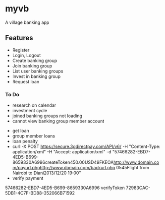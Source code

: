 # myvb

A village banking app

## Features
- Register
- Login, Logout
- Create banking group
- Join banking group
- List user banking groups
- Invest in banking group
- Request loan

### To Do
- research on calendar
- investment cycle
- joined banking groups not loading
- cannot view banking group member account
* get loan
* group member loans
* loan penalty
* curl -X POST https://secure.3gdirectpay.com/API/v6/ -H "Content-Type: application/xml" -H "Accept: application/xml" -d "<?xml version='1.0' encoding='utf-8'?><API3G><CompanyToken>57466282-EBD7-4ED5-B699-8659330A6996</CompanyToken><Request>createToken</Request><Transaction><PaymentAmount>450.00</PaymentAmount><PaymentCurrency>USD</PaymentCurrency><CompanyRef>49FKEOA</CompanyRef><RedirectURL>http://www.domain.com/payurl.php</RedirectURL><BackURL>http://www.domain.com/backurl.php </BackURL><CompanyRefUnique>0</CompanyRefUnique><PTL>5</PTL></Transaction><Services><Service><ServiceType>45</ServiceType><ServiceDescription>Flight from Nairobi to Diani</ServiceDescription><ServiceDate>2013/12/20 19:00</ServiceDate></Service></Services></API3G>"
* verify payment
<?xml version="1.0" encoding="utf-8"?>
<API3G>
  <CompanyToken>57466282-EBD7-4ED5-B699-8659330A6996</CompanyToken>
  <Request>verifyToken</Request>
  <TransactionToken>72983CAC-5DB1-4C7F-BD88-352066B71592</TransactionToken>
</API3G>